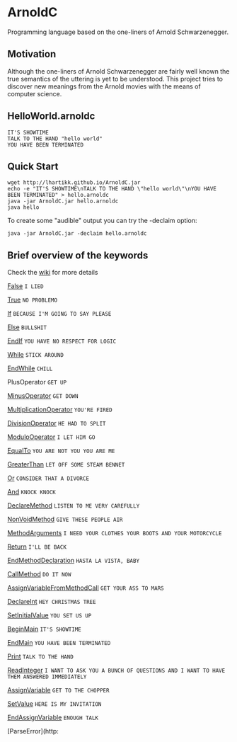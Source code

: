# ArnoldC

Programming language based on the one-liners of Arnold Schwarzenegger.

## Motivation

Although the one-liners of Arnold Schwarzenegger are fairly well known the true semantics of the uttering is yet to be understood. This project tries to discover new meanings from the Arnold movies with the means of computer science.

## HelloWorld.arnoldc

	IT'S SHOWTIME
	TALK TO THE HAND "hello world"
	YOU HAVE BEEN TERMINATED

## Quick Start

	wget http://lhartikk.github.io/ArnoldC.jar
	echo -e "IT'S SHOWTIME\nTALK TO THE HAND \"hello world\"\nYOU HAVE BEEN TERMINATED" > hello.arnoldc
	java -jar ArnoldC.jar hello.arnoldc
	java hello

To create some "audible" output you can try the -declaim option:

	java -jar ArnoldC.jar -declaim hello.arnoldc

## Brief overview of the keywords

Check the [wiki](http://github.com/lhartikk/ArnoldC/wiki/ArnoldC) for more details

[False](http://www.youtube.com/watch?v=_wk-jT9rn-8) `I LIED`

[True](http://www.youtube.com/watch?v=CtNb1dnEaSQ) `NO PROBLEMO`

[If](http://www.youtube.com/watch?v=MiB7GLyvvJQ) `BECAUSE I'M GOING TO SAY PLEASE`

[Else](http://www.youtube.com/watch?v=c4psKYpfnYs) `BULLSHIT`

[EndIf](http://youtu.be/uGstM8QMCjQ?t=1m23s) `YOU HAVE NO RESPECT FOR LOGIC`

[While](http://www.youtube.com/watch?v=wDztrw_0N8M) `STICK AROUND`

[EndWhile](http://www.youtube.com/watch?v=R39e30FL37U) `CHILL`

PlusOperator `GET UP`

[MinusOperator](http://www.youtube.com/watch?v=7Ox0Ehq-FRQ) `GET DOWN`

[MultiplicationOperator](http://www.youtube.com/watch?v=lf3Kyv_iaNs) `YOU'RE FIRED`

[DivisionOperator](http://www.youtube.com/watch?v=9VHtuqXZQeo) `HE HAD TO SPLIT`

[ModuloOperator](http://www.youtube.com/watch?v=ybJWKZB0Erk&feature=youtu.be&t=6m59s)  `I LET HIM GO`

[EqualTo](http://www.youtube.com/watch?v=A1-wUV0-_JY) `YOU ARE NOT YOU YOU ARE ME`

[GreaterThan](http://www.youtube.com/watch?v=19R2fDXCzcM) `LET OFF SOME STEAM BENNET`

[Or](http://www.youtube.com/watch?v=RYtQMhnBtTw) `CONSIDER THAT A DIVORCE`

[And](http://www.youtube.com/watch?v=ZQ_Q2b_aXjk) `KNOCK KNOCK`

[DeclareMethod](http://www.youtube.com/watch?v=uCwrOpnyXeo) `LISTEN TO ME VERY CAREFULLY`

[NonVoidMethod](http://www.youtube.com/watch?v=WANa9Oku-JM) `GIVE THESE PEOPLE AIR`

[MethodArguments](http://www.youtube.com/watch?v=FWmH9ylqYYQ) `I NEED YOUR CLOTHES YOUR BOOTS AND YOUR MOTORCYCLE`

[Return](http://www.youtube.com/watch?v=-YEG9DgRHhA) `I'LL BE BACK`

[EndMethodDeclaration](http://www.youtube.com/watch?v=Hhm7aWp8gvc) `HASTA LA VISTA, BABY`

[CallMethod](http://www.youtube.com/watch?v=HGhP3p6lI3U) `DO IT NOW`

[AssignVariableFromMethodCall](http://www.youtube.com/watch?v=HkkibBYm2WI) `GET YOUR ASS TO MARS`

[DeclareInt](http://www.youtube.com/watch?v=PZwwqjcEDUQ) `HEY CHRISTMAS TREE`

[SetInitialValue](http://www.youtube.com/watch?v=lwqzA6F7nws) `YOU SET US UP`

[BeginMain](http://www.youtube.com/watch?v=TKTL2EDTFSo) `IT'S SHOWTIME`

[EndMain](http://www.youtube.com/watch?v=iy_BBBGBpqA) `YOU HAVE BEEN TERMINATED`

[Print](http://www.youtube.com/watch?v=dQ6m8ztEzfA) `TALK TO THE HAND`

[ReadInteger](https://www.youtube.com/watch?v=1mC9eOqsyTg) `I WANT TO ASK YOU A BUNCH OF QUESTIONS AND I WANT TO HAVE THEM ANSWERED IMMEDIATELY`

[AssignVariable](http://www.youtube.com/watch?v=-9-Te-DPbSE) `GET TO THE CHOPPER`

[SetValue](http://www.youtube.com/watch?v=RrPXRkJ_P90) `HERE IS MY INVITATION`

[EndAssignVariable](http://www.youtube.com/watch?v=rk9WHasIZk0) `ENOUGH TALK`

[ParseError](http: